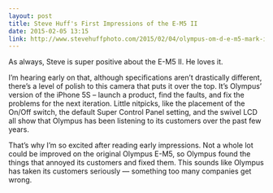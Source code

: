 ```yaml
---
layout: post
title: Steve Huff's First Impressions of the E-M5 II
date: 2015-02-05 13:15
link: http://www.stevehuffphoto.com/2015/02/04/olympus-om-d-e-m5-mark-ii-hands-on-1st-look-video/
---
```

 
As always, Steve is super positive about the E-M5 II. He loves it.
 
I’m hearing early on that, although specifications aren’t drastically different, there’s a level of polish to this camera that puts it over the top. It’s Olympus’ version of the iPhone 5S – launch a product, find the faults, and fix the problems for the next iteration. Little nitpicks, like the placement of the On/Off switch, the default Super Control Panel setting, and the swivel LCD all show that Olympus has been listening to its customers over the past few years.
 
That’s why I’m so excited after reading early impressions. Not a whole lot could be improved on the original Olympus E-M5, so Olympus found the things that annoyed its customers and fixed them. This sounds like Olympus has taken its customers seriously — something too many companies get wrong.